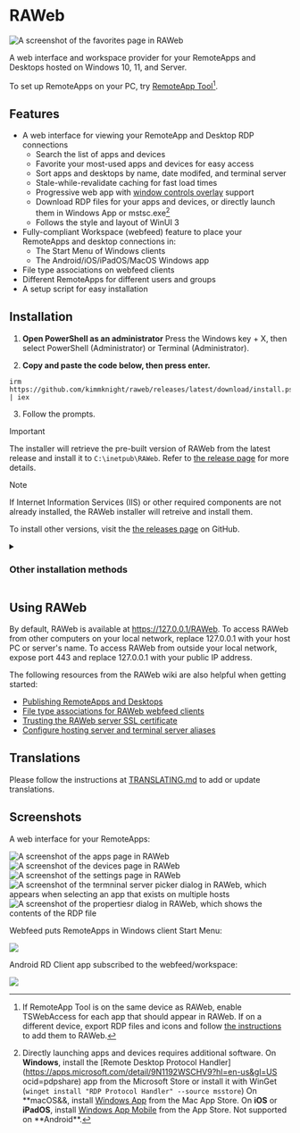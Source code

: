 # RAWeb

<picture>
  <source media="(prefers-color-scheme: dark)" srcset="frontend/lib/assets/favorites_dark.png">
  <source media="(prefers-color-scheme: light)" srcset="frontend/lib/assets/favorites_light.png">
  <img src="frontend/lib/assets/favorites_light.png" alt="A screenshot of the favorites page in RAWeb">
</picture>

A web interface and workspace provider for your RemoteApps and Desktops hosted on Windows 10, 11, and Server.

To set up RemoteApps on your PC, try [RemoteApp Tool](https://github.com/kimmknight/remoteapptool)[^1].

## Features

- A web interface for viewing your RemoteApp and Desktop RDP connections
  - Search the list of apps and devices
  - Favorite your most-used apps and devices for easy access
  - Sort apps and desktops by name, date modifed, and terminal server
  - Stale-while-revalidate caching for fast load times
  - Progressive web app with [window controls overlay](https://github.com/WICG/window-controls-overlay/blob/main/explainer.md) support
  - Download RDP files for your apps and devices, or directly launch them in Windows App or mstsc.exe[^2]
  - Follows the style and layout of WinUI 3
- Fully-compliant Workspace (webfeed) feature to place your RemoteApps and desktop connections in:
  - The Start Menu of Windows clients
  - The Android/iOS/iPadOS/MacOS Windows app
- File type associations on webfeed clients
- Different RemoteApps for different users and groups
- A setup script for easy installation

[^1]: If RemoteApp Tool is on the same device as RAWeb, enable TSWebAccess for each app that should appear in RAWeb. If on a different device, export RDP files and icons and follow [the instructions](https://github.com/kimmknight/raweb/wiki/Publishing-RemoteApps-and-Desktops) to add them to RAWeb.
[^2]:
    Directly launching apps and devices requires additional software.
    On **Windows**, install the [Remote Desktop Protocol Handler](https://apps.microsoft.com/detail/9N1192WSCHV9?hl=en-us&gl=US ocid=pdpshare) app from the Microsoft Store or install it with WinGet (`winget install "RDP Protocol Handler" --source msstore`)
    On **macOS&&, install [Windows App](https://apps.apple.com/us/app/windows-app/id1295203466) from the Mac App Store.
    On **iOS** or **iPadOS**, install [Windows App Mobile](https://apps.apple.com/us/app/windows-app-mobile/id714464092) from the App Store.
    Not supported on **Android\*\*.

## Installation

1. **Open PowerShell as an administrator**
   Press the Windows key + X, then select PowerShell (Administrator) or Terminal (Administrator).

2. **Copy and paste the code below, then press enter.**

```
irm https://github.com/kimmknight/raweb/releases/latest/download/install.ps1 | iex
```

3. Follow the prompts.

> [!IMPORTANT]
> The installer will retrieve the pre-built version of RAWeb from the latest release and install it to `C:\inetpub\RAWeb`.
> Refer to [the release page](https://github.com/kimmknight/raweb/releases/latest) for more details.

> [!NOTE]
> If Internet Information Services (IIS) or other required components are not already installed, the RAWeb installer will retreive and install them.

To install other versions, visit the [the releases page](https://github.com/kimmknight/raweb/releases) on GitHub.

<details>
<summary><h3>Other installation methods</h3></summary>

### Method 2. Non-interactive installation

To install the latest version without prompts, use the following command instead:

```
& ([scriptblock]::Create((irm https://github.com/kimmknight/raweb/releases/latest/download/install.ps1)) -AcceptAll
```

If RAWeb is already installed, installing with this option will replace the existing configuration and installed files. Resources, policies, and other data in `/App_Data` with be preserved.

### Method 3. Manual download and setup

1. Download the [latest RAWeb repository zip file](https://github.com/kimmknight/raweb/archive/master.zip).
2. Extract the zip file and run **Setup.ps1** in PowerShell as administrator.

### Method 4. Manual installation in IIS

Before you follow these steps, ensure you have installed Internet Information Services with the management console, ASP.NET 4.5, Windows authentication, and basic authentication.

1. Download and extract the latest pre-built RAWeb zip file from [the latest release](https://github.com/kimmknight/raweb/releases/latest).
2. Extract the contents of the zip file to the desired location within your IIS website.
3. In IIS, convert the folder to an application.
4. On the **auth** subfolder only, disable **Anonymous Authentication** and enabled **Basic Authentication** and **Windows Authentication**
   Copy the **aspx/wwwroot** folder to the desired location within your IIS website(s). In IIS, convert the folder to an application. To enable authentication, on the **auth** subfolder only, disable _Anonymous Authentication_ and enable _Windows Authentication_.

</details>

## Using RAWeb

By default, RAWeb is available at https://127.0.0.1/RAWeb. To access RAWeb from other computers on your local network, replace 127.0.0.1 with your host PC or server's name. To access RAWeb from outside your local network, expose port 443 and replace 127.0.0.1 with your public IP address.

The following resources from the RAWeb wiki are also helpful when getting started:

- [Publishing RemoteApps and Desktops](https://github.com/kimmknight/raweb/wiki/Publishing-RemoteApps-and-Desktops)
- [File type associations for RAWeb webfeed clients](https://github.com/kimmknight/raweb/wiki/File-type-associations-for-RAWeb-webfeed-clients)
- [Trusting the RAWeb server SSL certificate](<https://github.com/kimmknight/raweb/wiki/Trusting-the-RAWeb-server-(Fix-security-error-5003)>)
- [Configure hosting server and terminal server aliases](https://github.com/kimmknight/raweb/wiki/Configure-hosting-server-and-terminal-server-aliases)

## Translations

Please follow the instructions at [TRANSLATING.md](TRANSLATING.md) to add or update translations.

## Screenshots

A web interface for your RemoteApps:

<picture>
  <source media="(prefers-color-scheme: dark)" srcset="frontend/lib/assets/apps_dark.png">
  <source media="(prefers-color-scheme: light)" srcset="frontend/lib/assets/apps_light.png">
  <img src="frontend/lib/assets/apps_light.png" alt="A screenshot of the apps page in RAWeb">
</picture>

<picture>
  <source media="(prefers-color-scheme: dark)" srcset="frontend/lib/assets/devices_dark.png">
  <source media="(prefers-color-scheme: light)" srcset="frontend/lib/assets/devices_light.png">
  <img src="frontend/lib/assets/devices_light.png" alt="A screenshot of the devices page in RAWeb">
</picture>

<picture>
  <source media="(prefers-color-scheme: dark)" srcset="frontend/lib/assets/settings_dark.png">
  <source media="(prefers-color-scheme: light)" srcset="frontend/lib/assets/settings_light.png">
  <img src="frontend/lib/assets/settings_light.png" alt="A screenshot of the settings page in RAWeb">
</picture>

<picture>
  <source media="(prefers-color-scheme: dark)" srcset="frontend/lib/assets/terminal-server-picker_dark.png">
  <source media="(prefers-color-scheme: light)" srcset="frontend/lib/assets/terminal-server-picker_light.png">
  <img src="frontend/lib/assets/terminal-server-picker_light.png" alt="A screenshot of the termninal server picker dialog in RAWeb, which appears when selecting an app that exists on multiple hosts">
</picture>

<picture>
  <source media="(prefers-color-scheme: dark)" srcset="frontend/lib/assets/app-properties_dark.png">
  <source media="(prefers-color-scheme: light)" srcset="frontend/lib/assets/app-properties_light.png">
  <img src="frontend/lib/assets/app-properties_light.png" alt="A screenshot of the propertiesr dialog in RAWeb, which shows the contents of the RDP file">
</picture>

Webfeed puts RemoteApps in Windows client Start Menu:

![](https://github.com/kimmknight/raweb/wiki/images/screenshots/windows-webfeed-sm.png)

Android RD Client app subscribed to the webfeed/workspace:

![](https://github.com/kimmknight/raweb/wiki/images/screenshots/android-workspace-sm.jpg)
